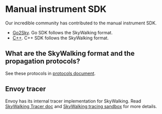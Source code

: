 # Manual instrument SDK
Our incredible community has contributed to the manual instrument SDK.
- [Go2Sky](https://github.com/SkyAPM/go2sky). Go SDK follows the SkyWalking format.
- [C++](https://github.com/SkyAPM/cpp2sky). C++ SDK follows the SkyWalking format. 

## What are the SkyWalking format and the propagation protocols?
See these protocols in [protocols document](../protocols/README.md).

## Envoy tracer
Envoy has its internal tracer implementation for SkyWalking. Read [SkyWalking Tracer doc](https://www.envoyproxy.io/docs/envoy/v1.19.1/api-v3/config/trace/v3/skywalking.proto.html?highlight=skywalking) and [SkyWalking tracing sandbox](https://www.envoyproxy.io/docs/envoy/v1.19.1/start/sandboxes/skywalking_tracing?highlight=skywalking) for more details.
